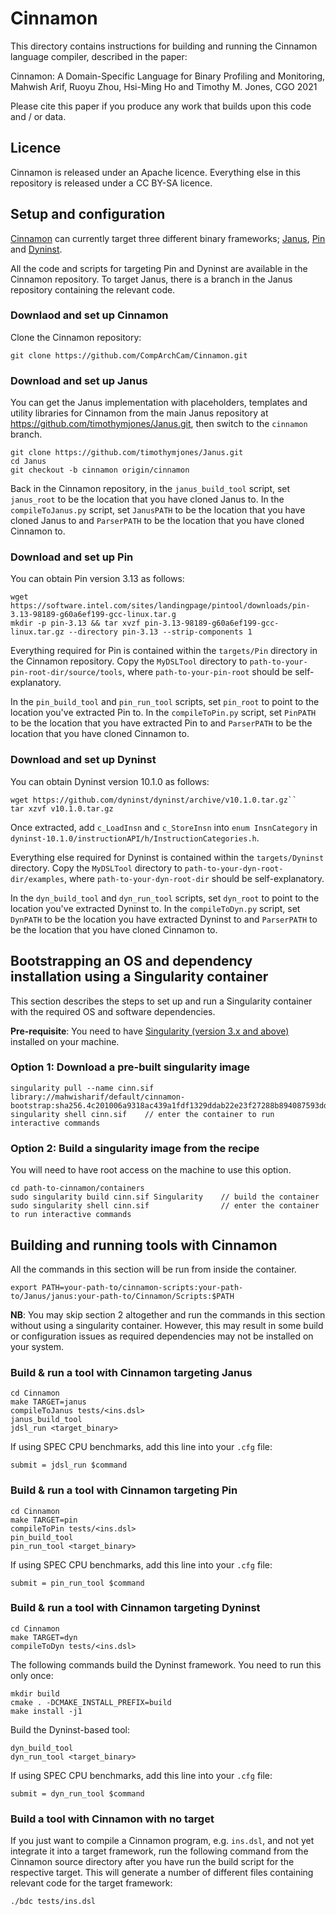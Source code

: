 # Cinnamon

This directory contains instructions for building and running the Cinnamon language compiler, described in the paper:

Cinnamon: A Domain-Specific Language for Binary Profiling and Monitoring,
Mahwish Arif, Ruoyu Zhou, Hsi-Ming Ho and Timothy M. Jones,
CGO 2021

Please cite this paper if you produce any work that builds upon this code and / or data.


## Licence

Cinnamon is released under an Apache licence.  Everything else in this repository is released under a CC BY-SA licence.


## Setup and configuration

[Cinnamon](https://github.com/CompArchCam/Cinnamon) can currently target three different binary frameworks; [Janus](https://github.com/timothymjones/Janus), [Pin](https://software.intel.com/content/www/us/en/develop/articles/pin-a-dynamic-binary-instrumentation-tool.html) and [Dyninst](https://dyninst.org/dyninst).

All the code and scripts for targeting Pin and Dyninst are available in the Cinnamon repository.  To target Janus, there is a branch in the Janus repository containing the relevant code.


### Downlaod and set up Cinnamon

Clone the Cinnamon repository:

`git clone https://github.com/CompArchCam/Cinnamon.git`

### Download and set up Janus

You can get the Janus implementation with placeholders, templates and utility libraries for Cinnamon from the main Janus repository at https://github.com/timothymjones/Janus.git, then switch to the `cinnamon` branch.

```shell-session
git clone https://github.com/timothymjones/Janus.git
cd Janus
git checkout -b cinnamon origin/cinnamon
```

Back in the Cinnamon repository, in the `janus_build_tool` script, set `janus_root` to be the location that you have cloned Janus to.  In the `compileToJanus.py` script, set `JanusPATH` to be the location that you have cloned Janus to and `ParserPATH` to be the location that you have cloned Cinnamon to.

### Download and set up Pin

You can obtain Pin version 3.13 as follows:

```shell-session
wget https://software.intel.com/sites/landingpage/pintool/downloads/pin-3.13-98189-g60a6ef199-gcc-linux.tar.g
mkdir -p pin-3.13 && tar xvzf pin-3.13-98189-g60a6ef199-gcc-linux.tar.gz --directory pin-3.13 --strip-components 1
```

Everything required for Pin is contained within the `targets/Pin` directory in the Cinnamon repository.  Copy the `MyDSLTool` directory to `path-to-your-pin-root-dir/source/tools`, where `path-to-your-pin-root` should be self-explanatory.

In the `pin_build_tool` and `pin_run_tool` scripts, set `pin_root` to point to the location you've extracted Pin to.  In the `compileToPin.py` script, set `PinPATH` to be the location that you have extracted Pin to and `ParserPATH` to be the location that you have cloned Cinnamon to.

### Download and set up Dyninst

You can obtain Dyninst version 10.1.0 as follows:

```shell-session
wget https://github.com/dyninst/dyninst/archive/v10.1.0.tar.gz``
tar xzvf v10.1.0.tar.gz
```

Once extracted, add `c_LoadInsn` and `c_StoreInsn` into `enum InsnCategory` in `dyninst-10.1.0/instructionAPI/h/InstructionCategories.h`.

Everything else required for Dyninst is contained within the `targets/Dyninst` directory.  Copy the `MyDSLTool` directory to `path-to-your-dyn-root-dir/examples`, where `path-to-your-dyn-root-dir` should be self-explanatory.

In the `dyn_build_tool` and `dyn_run_tool` scripts, set `dyn_root` to point to the location you've extracted Dyninst to.  In the `compileToDyn.py` script, set `DynPATH` to be the location you have extracted Dyninst to and `ParserPATH` to be the location that you have cloned Cinnamon to.


## Bootstrapping an OS and dependency installation using a Singularity container

This section describes the steps to set up and run a Singularity container with the required OS and software dependencies.

**Pre-requisite**: You need to have [Singularity (version 3.x and above)](https://sylabs.io/guides/3.0/user-guide/quick_start.html) installed on your machine.

### Option 1: Download a pre-built singularity image

```shell-session
singularity pull --name cinn.sif library://mahwisharif/default/cinnamon-bootstrap:sha256.4c201006a9318ac439a1fdf1329ddab22e23f27288b894087593dd2b232b4bda
singularity shell cinn.sif    // enter the container to run interactive commands
```

### Option 2: Build a singularity image from the recipe

You will need to have root access on the machine to use this option.

```shell-session
cd path-to-cinnamon/containers
sudo singularity build cinn.sif Singularity    // build the container
sudo singularity shell cinn.sif                // enter the container to run interactive commands
```


## Building and running tools with Cinnamon

All the commands in this section will be run from inside the container.

```shell-session
export PATH=your-path-to/cinnamon-scripts:your-path-to/Janus/janus:your-path-to/Cinnamon/Scripts:$PATH
```

**NB**: You may skip section 2 altogether and run the commands in this section without using a singularity container. However, this may result in some build or configuration issues as required dependencies may not be installed on your system.

### Build & run a tool with Cinnamon targeting Janus

```shell-session
cd Cinnamon
make TARGET=janus
compileToJanus tests/<ins.dsl>
janus_build_tool
jdsl_run <target_binary>
```

If using SPEC CPU benchmarks, add this line into your `.cfg` file:

```shell-session
submit = jdsl_run $command
```

### Build & run a tool with Cinnamon targeting Pin

```shell-session
cd Cinnamon
make TARGET=pin
compileToPin tests/<ins.dsl>
pin_build_tool
pin_run_tool <target_binary>
```

If using SPEC CPU benchmarks, add this line into your `.cfg` file:

```shell-session
submit = pin_run_tool $command
```

### Build & run a tool with Cinnamon targeting Dyninst

```shell-session
cd Cinnamon
make TARGET=dyn
compileToDyn tests/<ins.dsl>
```

The following commands build the Dyninst framework. You need to run this only once:

```shell-session
mkdir build
cmake . -DCMAKE_INSTALL_PREFIX=build
make install -j1
```

Build the Dyninst-based tool:

```shell-session
dyn_build_tool
dyn_run_tool <target_binary>
```

If using SPEC CPU benchmarks, add this line into your `.cfg` file:

```shell-session
submit = dyn_run_tool $command
```

### Build a tool with Cinnamon with no target

If you just want to compile a Cinnamon program, e.g. `ins.dsl`, and not yet integrate it into a target framework, run the following command from the Cinnamon source directory after you have run the build script for the respective target. This will generate a number of different files containing relevant code for the target framework:

```shell-session
./bdc tests/ins.dsl
```
